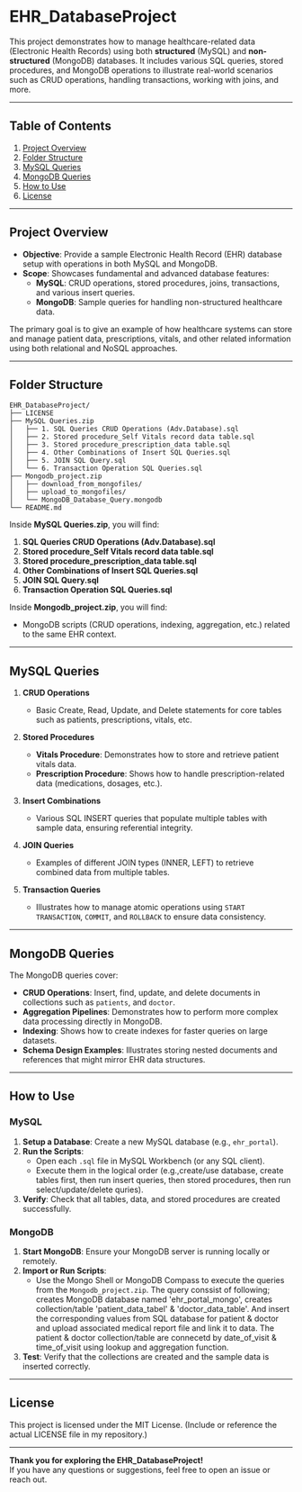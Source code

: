 
# EHR_DatabaseProject

This project demonstrates how to manage healthcare-related data (Electronic Health Records) using both **structured** (MySQL) and **non-structured** (MongoDB) databases. It includes various SQL queries, stored procedures, and MongoDB operations to illustrate real-world scenarios such as CRUD operations, handling transactions, working with joins, and more.

---

## Table of Contents

1. [Project Overview](#project-overview)
2. [Folder Structure](#folder-structure)
3. [MySQL Queries](#mysql-queries)
4. [MongoDB Queries](#mongodb-queries)
5. [How to Use](#how-to-use)
6. [License](#license)


---

## Project Overview
- **Objective**: Provide a sample Electronic Health Record (EHR) database setup with operations in both MySQL and MongoDB.
- **Scope**: Showcases fundamental and advanced database features:
  - **MySQL**: CRUD operations, stored procedures, joins, transactions, and various insert queries.
  - **MongoDB**: Sample queries for handling non-structured healthcare data.

The primary goal is to give an example of how healthcare systems can store and manage patient data, prescriptions, vitals, and other related information using both relational and NoSQL approaches.

---

## Folder Structure

```text
EHR_DatabaseProject/
├── LICENSE
├── MySQL Queries.zip
│   ├── 1. SQL Queries CRUD Operations (Adv.Database).sql
│   ├── 2. Stored procedure_Self Vitals record data table.sql
│   ├── 3. Stored procedure_prescription_data table.sql
│   ├── 4. Other Combinations of Insert SQL Queries.sql
│   ├── 5. JOIN SQL Query.sql
│   └── 6. Transaction Operation SQL Queries.sql
├── Mongodb_project.zip
│   ├── download_from_mongofiles/
│   ├── upload_to_mongofiles/
│   └── MongoDB_Database_Query.mongodb
└── README.md
```



Inside **MySQL Queries.zip**, you will find:
1. **SQL Queries CRUD Operations (Adv.Database).sql**  
2. **Stored procedure_Self Vitals record data table.sql**  
3. **Stored procedure_prescription_data table.sql**  
4. **Other Combinations of Insert SQL Queries.sql**  
5. **JOIN SQL Query.sql**  
6. **Transaction Operation SQL Queries.sql**  

Inside **Mongodb_project.zip**, you will find:
- MongoDB scripts (CRUD operations, indexing, aggregation, etc.) related to the same EHR context.

---

## MySQL Queries

1. **CRUD Operations**  
   - Basic Create, Read, Update, and Delete statements for core tables such as patients, prescriptions, vitals, etc.

2. **Stored Procedures**  
   - **Vitals Procedure**: Demonstrates how to store and retrieve patient vitals data.
   - **Prescription Procedure**: Shows how to handle prescription-related data (medications, dosages, etc.).

3. **Insert Combinations**  
   - Various SQL INSERT queries that populate multiple tables with sample data, ensuring referential integrity.

4. **JOIN Queries**  
   - Examples of different JOIN types (INNER, LEFT) to retrieve combined data from multiple tables.

5. **Transaction Queries**  
   - Illustrates how to manage atomic operations using `START TRANSACTION`, `COMMIT`, and `ROLLBACK` to ensure data consistency.

---

## MongoDB Queries

The MongoDB queries cover:
- **CRUD Operations**: Insert, find, update, and delete documents in collections such as `patients`, and `doctor`.
- **Aggregation Pipelines**: Demonstrates how to perform more complex data processing directly in MongoDB.
- **Indexing**: Shows how to create indexes for faster queries on large datasets.
- **Schema Design Examples**: Illustrates storing nested documents and references that might mirror EHR data structures.

---

## How to Use

### MySQL
1. **Setup a Database**: Create a new MySQL database (e.g., `ehr_portal`).
2. **Run the Scripts**:  
   - Open each `.sql` file in MySQL Workbench (or any SQL client).  
   - Execute them in the logical order (e.g.,create/use database, create tables first, then run insert queries, then stored procedures, then run select/update/delete quries).
3. **Verify**: Check that all tables, data, and stored procedures are created successfully.

### MongoDB
1. **Start MongoDB**: Ensure your MongoDB server is running locally or remotely.
2. **Import or Run Scripts**:  
   - Use the Mongo Shell or MongoDB Compass to execute the queries from the `Mongodb_project.zip`. The query conssist of following;
     creates MongoDB database named 'ehr_portal_mongo', creates collection/table 'patient_data_tabel' & 'doctor_data_table'.
     And insert the corresponding values from SQL database for patient & doctor and upload associated medical report file and link it to data.
     The patient & doctor collection/table are connecetd by date_of_visit & time_of_visit using lookup and aggregation function.
3. **Test**: Verify that the collections are created and the sample data is inserted correctly.

---

## License

This project is licensed under the MIT License. (Include or reference the actual LICENSE file in my repository.)

---

**Thank you for exploring the EHR_DatabaseProject!**  
If you have any questions or suggestions, feel free to open an issue or reach out.



